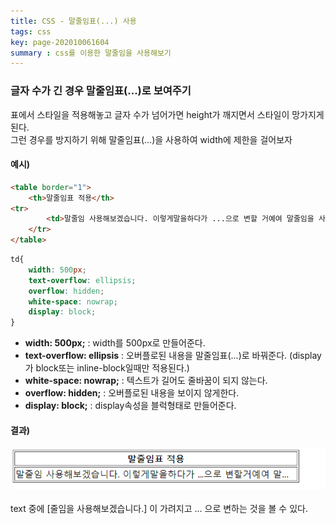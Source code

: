 ```yaml
---
title: CSS - 말줄임표(...) 사용
tags: css
key: page-202010061604
summary : css를 이용한 말줄임을 사용해보기
---
```


### 글자 수가 긴 경우 말줄임표(...)로 보여주기
표에서 스타일을 적용해놓고 글자 수가 넘어가면 height가 깨지면서 스타일이 망가지게 된다. <br/>
그런 경우를 방지하기 위해 말줄임표(...)을 사용하여 width에 제한을 걸어보자<br/>

#### 예시)

```html
<table border="1">
	<th>말줄임표 적용</th>
<tr>
	    <td>말줄임 사용해보겠습니다. 이렇게말을하다가 ...으로 변할 거예여 말줄임을 사용해보겠습니다.</td>
	</tr>
</table>
```
 
```css
td{
    width: 500px;
    text-overflow: ellipsis;
    overflow: hidden;
    white-space: nowrap;
    display: block;
}
```
- <b>width: 500px;</b> : width를 500px로 만들어준다.
- <b>text-overflow: ellipsis</b> : 오버플로된 내용을 말줄임표(...)로 바꿔준다. (display가 block또는 inline-block일때만 적용된다.)
- <b>white-space: nowrap;</b> : 텍스트가 길어도 줄바꿈이 되지 않는다.
- <b>overflow: hidden;</b> : 오버플로된 내용을 보이지 않게한다.
- <b>display: block;</b> : display속성을 블럭형태로 만들어준다.


#### 결과)

 ![Image Alt 텍스트](/assets/images/text.png)
<br/><br/>
text 중에 [줄임을 사용해보겠습니다.] 이 가려지고 ... 으로 변하는 것을 볼 수 있다.

<br/>
<br/>
<br/>
<br/>
<br/>
